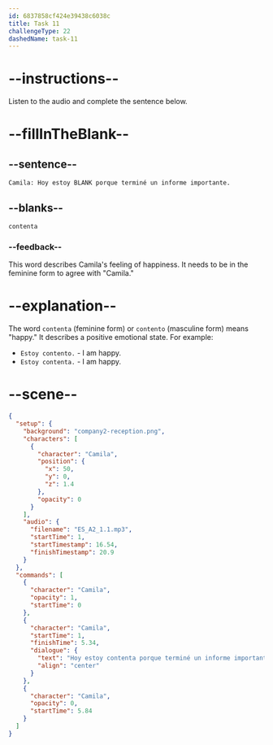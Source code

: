 ```yaml
---
id: 6837858cf424e39438c6038c
title: Task 11
challengeType: 22
dashedName: task-11
---
```


<!-- (Audio) Camila: Hoy estoy contenta porque terminé un informe importante. -->

# --instructions--

Listen to the audio and complete the sentence below.

# --fillInTheBlank--

## --sentence--

`Camila: Hoy estoy BLANK porque terminé un informe importante.`

## --blanks--

`contenta`

### --feedback--

This word describes Camila's feeling of happiness. It needs to be in the feminine form to agree with "Camila."

# --explanation--

The word `contenta` (feminine form) or `contento` (masculine form) means "happy." It describes a positive emotional state. For example:

- `Estoy contento.` - I am happy.
- `Estoy contenta.` - I am happy.

# --scene--

```json
{
  "setup": {
    "background": "company2-reception.png",
    "characters": [
      {
        "character": "Camila",
        "position": {
          "x": 50,
          "y": 0,
          "z": 1.4
        },
        "opacity": 0
      }
    ],
    "audio": {
      "filename": "ES_A2_1.1.mp3",
      "startTime": 1,
      "startTimestamp": 16.54,
      "finishTimestamp": 20.9
    }
  },
  "commands": [
    {
      "character": "Camila",
      "opacity": 1,
      "startTime": 0
    },
    {
      "character": "Camila",
      "startTime": 1,
      "finishTime": 5.34,
      "dialogue": {
        "text": "Hoy estoy contenta porque terminé un informe importante.",
        "align": "center"
      }
    },
    {
      "character": "Camila",
      "opacity": 0,
      "startTime": 5.84
    }
  ]
}
```
